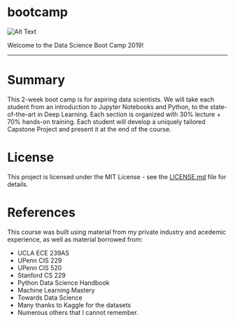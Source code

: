 # bootcamp

![Alt Text](https://github.com/dsbc2020/bootcamp/blob/master/media/data-science-bootcamp.jpg "Welcome to the Data Science Boot Camp 2019!")

Welcome to the Data Science Boot Camp 2019!


-----------------------------------------------------------------------------------

# Summary
This 2-week boot camp is for aspiring data scientists. We will take each student from an introduction to Jupyter Notebooks and Python, to the state-of-the-art in Deep Learning.  Each section is organized with 30% lecture + 70% hands-on training.  Each student will develop a uniquely tailored Capstone Project and present it at the end of the course.

# License
This project is licensed under the MIT License - see the [LICENSE.md](LICENSE.md) file for details.


# References
This course was built using material from my private industry and acedemic experience, as well as material borrowed from:
- UCLA ECE 239AS
- UPenn CIS 229
- UPenn CIS 520
- Stanford CS 229
- Python Data Science Handbook
- Machine Learning Mastery
- Towards Data Science
- Many thanks to Kaggle for the datasets
- Numerous others that I cannot remember.


